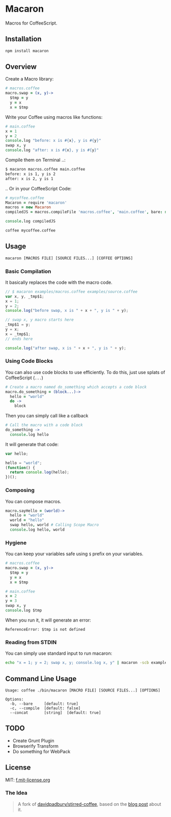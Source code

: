 # Macaron

Macros for CoffeeScript.

## Installation

```bash
npm install macaron
```

## Overview

Create a Macro library:
```coffeescript
# macros.coffee
macro.swap = (x, y)->
  $tmp = y
  y = x
  x = $tmp
```

Write your Coffee using macros like functions:
```coffeescript
# main.coffee
x = 1
y = 2
console.log "before: x is #{x}, y is #{y}"
swap x, y
console.log "after: x is #{x}, y is #{y}"
```

Compile them on Terminal ..:
```bash
$ macaron macros.coffee main.coffee
before: x is 1, y is 2
after: x is 2, y is 1
```

.. Or in your CoffeeScript Code:
```coffeescript
# mycoffee.coffee
Macaron = require 'macaron'
macros = new Macaron
compiledJS = macros.compileFile 'macros.coffee', 'main.coffee', bare: no

console.log compiledJS
```

```bash
coffee mycoffee.coffee
```

## Usage

```bash
macaron [MACROS FILE] [SOURCE FILES...] [COFFEE OPTIONS]
```

### Basic Compilation

It basically replaces the code with the macro code.

```javascript
// $ macaron examples/macros.coffee examples/source.coffee
var x, y, _tmp$1;
x = 1;
y = 2;
console.log("before swap, x is " + x + ", y is " + y);

// swap x, y macro starts here
_tmp$1 = y;
y = x;
x = _tmp$1;
// ends here

console.log("after swap, x is " + x + ", y is " + y);
```

### Using Code Blocks

You can also use code blocks to use efficiently. To do this, just use splats
of CoffeeScript (`...`)

```coffeescript
# Create a macro named do_something which accepts a code block
macro.do_something = (block...)->
  hello = "world"
  do ->
    block
```

Then you can simply call like a callback

```coffeescript
# Call the macro with a code block
do_something ->
  console.log hello
```

It will generate that code:

```javascript
var hello;

hello = "world";
(function() {
  return console.log(hello);
})();
```

### Composing

You can compose macros.

```coffeescript
macro.sayHello = (world)->
  hello = "world"
  world = "hello"
  swap hello, world # Calling Scope Macro
  console.log hello, world
```

### Hygiene

You can keep your variables safe using `$` prefix on your variables.

```coffeescript
# macros.coffee
macro.swap = (x, y)->
  $tmp = y
  y = x
  x = $tmp
```

```coffeescript
# main.coffee
x = 2
y = 3
swap x, y
console.log $tmp
```

When you run it, it will generate an error:
```
ReferenceError: $tmp is not defined
```

### Reading from STDIN

You can simply use standard input to run macaron:

```bash
echo "x = 1; y = 2; swap x, y; console.log x, y" | macaron -scb examples/macros.coffee | node
```

## Command Line Usage

```
Usage: coffee ./bin/macaron [MACRO FILE] [SOURCE FILES...] [OPTIONS]

Options:
  -b, --bare     [default: true]
  -c, --compile  [default: false]
  --concat       [string]  [default: true]
```

## TODO

  - Create Grunt Plugin
  - Browserify Transform
  - Do something for WebPack

## License

MIT: [f.mit-license.org][3]

### The Idea

> A fork of [davidpadbury/stirred-coffee][1], based on the [blog post][2] about it.

[1]: http://github.com/davidpadbury/stirred-coffee
[2]: http://blog.davidpadbury.com/2010/12/09/making-macros-in-coffeescript/
[3]: http://f.mit-license.org
